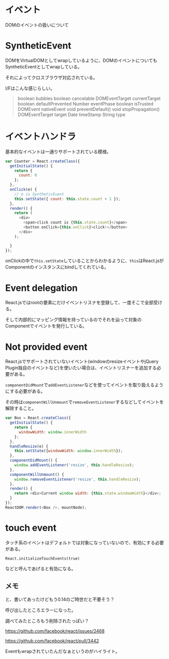 # イベント

DOMのイベントの扱いについて

# SyntheticEvent

DOMをVirtualDOMとしてwrapしているように、DOMのイベントについてもSyntheticEventとしてwrapしている。

それによってクロスブラウザ対応されている。

I/Fはこんな感じらしい。

> boolean bubbles
> boolean cancelable
> DOMEventTarget currentTarget
> boolean defaultPrevented
> Number eventPhase
> boolean isTrusted
> DOMEvent nativeEvent
> void preventDefault()
> void stopPropagation()
> DOMEventTarget target
> Date timeStamp
> String type

# イベントハンドラ

基本的なイベントは一通りサポートされている模様。


```js
var Counter = React.createClass({
  getInitialState() {
    return {
      count: 0
    };
  },
  onClick(e) {
    // e is SyntheticEvent
    this.setState({ count: this.state.count + 1 });
  },
  render() {
    return (
      <div>
        <span>click count is {this.state.count}</span>
        <button onClick={this.onClick}>click!</button>
      </div>
    );

  }
});
```

onClickの中で`this.setState`していることからわかるように、`this`はReact.jsがComponentのインスタンスにbindしてくれている。

# Event delegation

React.jsではrootの要素にだけイベントリスナを登録して、一度そこで全部受ける。

そして内部的にマッピング情報を持っているのでそれを辿って対象のComponentでイベントを発行している。

# Not provided event

React.jsでサポートされていないイベント(windowのresizeイベントやjQuery Plugin独自のイベントなど)を使いたい場合は、イベントリスナーを追加する必要がある。

`componentDidMount`で`addEventListener`などを使ってイベントを取り扱えるようにする必要がある。

その時は`componentWillUnmount`で`removeEventListener`するなどしてイベントを解除すること。

```js
var Box = React.createClass({
  getInitialState() {
    return {
      windowWidth: window.innerWidth
    };
  },
  handleResize(e) {
    this.setState({windowWidth: window.innerWidth});
  },
  componentDidMount() {
    window.addEventListener('resize', this.handleResize);
  },
  componentWillUnmount() {
    window.removeEventListener('resize', this.handleResize);
  },
  render() {
    return <div>Current window width: {this.state.windowWidth}</div>;
  }
});
ReactDOM.render(<Box />, mountNode);
```

# touch event

タッチ系のイベントはデフォルトでは対象になっていないので、有効にする必要がある。

```
React.initializeTouchEvents(true)
```

などと呼んであげると有効になる。

## メモ

と、書いてあったけどもう0.14のご時世だと不要そう？

呼び出したところエラーになった。

調べてみたところもう削除されたっぽい？

https://github.com/facebook/react/issues/2468

https://github.com/facebook/react/pull/3442


Eventもwrapされていたんだなぁというのがハイライト。
